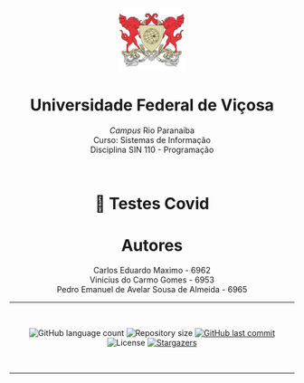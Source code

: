 <p align= center>
<img src = "Brasão_oficial_da_Universidade_Federal_de_Viçosa.gif" width= 120px heigth= 120px>
<h1 align=center>Universidade Federal de Viçosa</h1>
<p align=center><i>Campus</i> Rio Paranaíba<br> Curso: Sistemas de Informação <br> Disciplina SIN 110 - Programação
</p>
</p>
<br>

<h1 align=center> 🧰 Testes Covid<br></h1>

<p>
<h1 align=center>Autores</h1>
<p align= center>
   Carlos Eduardo Maximo - 6962<br> Vinicius do Carmo Gomes - 6953 <br> Pedro Emanuel de Avelar Sousa de Almeida - 6965
</p>
</p>
<hr> <br>

<p align="center">
  <img alt="GitHub language count" src="https://img.shields.io/github/languages/count/Pedroemanuelavelar/Kit-de-ferramentas?color=%2304D361">

  <img alt="Repository size" src="https://img.shields.io/github/repo-size/Pedroemanuelavelar/Kit-de-ferramentas">

  <a href="https://github.com/Pedroemanuelavelar/Kit-de-ferramentas/commits/master">
    <img alt="GitHub last commit" src="https://img.shields.io/github/last-commit/Pedroemanuelavelar/Kit-de-ferramentas">
  </a>

  <img alt="License" src="https://img.shields.io/badge/license-MIT-brightgreen">
   <a href="https://github.com/Pedroemanuelavelar/Kit-de-ferramentas/stargazers">
    <img alt="Stargazers" src="https://img.shields.io/github/stars/Pedroemanuelavelar/Kit-de-ferramentas?style=social">
  </a>
</p>
<br/>
<hr>





 
 
